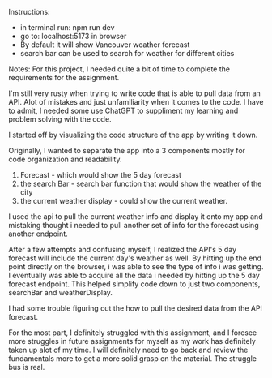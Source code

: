 Instructions:

- in terminal run: npm run dev
- go to: localhost:5173 in browser
- By default it will show Vancouver weather forecast
- search bar can be used to search for weather for different cities

Notes:
For this project, I needed quite a bit of time to complete the requirements for the assignment.

I'm still very rusty when trying to write code that is able to pull data from an API. Alot of mistakes and just unfamiliarity when it comes to the code. I have to admit, I needed some use ChatGPT to suppliment my learning and problem solving with the code.

I started off by visualizing the code structure of the app by writing it down.

Originally, I wanted to separate the app into a 3 components mostly for code organization and readability.

1. Forecast - which would show the 5 day forecast
2. the search Bar - search bar function that would show the weather of the city
3. the current weather display - could show the current weather.

I used the api to pull the current weather info and display it onto my app and mistaking thought i needed to pull another set of info for the forecast using another endpoint.

After a few attempts and confusing myself, I realized the API's 5 day forecast will include the current day's weather as well. By hitting up the end point directly on the browser, i was able to see the type of info i was getting. I eventually was able to acquire all the data i needed by hitting up the 5 day forecast endpoint. This helped simplify code down to just two components, searchBar and weatherDisplay.

I had some trouble figuring out the how to pull the desired data from the API forecast.

For the most part, I definitely struggled with this assignment, and I foresee more struggles in future assignments for myself as my work has definitely taken up alot of my time. I will definitely need to go back and review the fundamentals more to get a more solid grasp on the material. The struggle bus is real.
